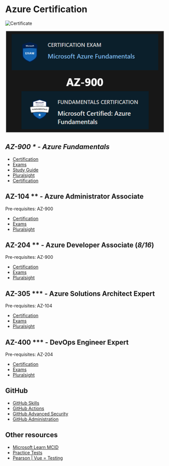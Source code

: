 # Azure Certification

![Certificate](https://www.c-sharpcorner.com/article/how-to-easily-az-900-microsoft-azure-fundamentals-certification-exam/Images/How%20To%20Easily%20Pass%20AZ-900%20Microsoft%20Azure%20Fundamentals%20Certification%20Exam2.png)

![Pre-requisites](prerequisites.drawio.png)

## ***AZ-900 * - Azure Fundamentals***

- [Certification](https://learn.microsoft.com/en-us/certifications/azure-fundamentals)
- [Exams](https://learn.microsoft.com/en-us/certifications/exams/az-900)
- [Study Guide](https://learn.microsoft.com/en-us/certifications/resources/study-guides/AZ-900)
- [Pluralsight](https://app.pluralsight.com/paths/certificate/az-900-microsoft-azure-fundamentals)
- [Certification](https://learn.microsoft.com/api/credentials/share/en-us/GlenSouza-7934/D9ECFA715A9946FD?sharingId=670D3D659176C7C3)

## AZ-104 ** - Azure Administrator Associate

Pre-requisites: AZ-900

- [Certification](https://learn.microsoft.com/en-us/certifications/azure-administrator)
- [Exams](https://learn.microsoft.com/en-us/certifications/exams/az-104)
- [Pluralsight](https://app.pluralsight.com/paths/certificate/azure-administrator-az-104)

## AZ-204 ** - Azure Developer Associate (*8/16*)

Pre-requisites: AZ-900

- [Certification](https://learn.microsoft.com/en-us/certifications/azure-developer)
- [Exams](https://learn.microsoft.com/en-us/certifications/exams/az-204)
- [Pluralsight](https://app.pluralsight.com/paths/certificate/developing-solutions-for-microsoft-azure-az-204)

## AZ-305 *** - Azure Solutions Architect Expert

Pre-requisites: AZ-104

- [Certification](https://learn.microsoft.com/en-us/certifications/azure-solutions-architect)
- [Exams](https://learn.microsoft.com/en-us/certifications/exams/az-305)
- [Pluralsight](https://app.pluralsight.com/paths/certificate/az-305-designing-microsoft-azure-infrastructure-solutions)

## AZ-400 *** - DevOps Engineer Expert

Pre-requisites: AZ-204

- [Certification](https://learn.microsoft.com/en-us/certifications/devops-engineer)
- [Exams](https://learn.microsoft.com/en-us/certifications/exams/az-400)
- [Pluralsight](https://app.pluralsight.com/paths/certificate/az-400-designing-and-implementing-microsoft-devops-solutions)

## GitHub

- [GitHub Skills](https://skills.github.com)
- [GitHub Actions](https://learn.microsoft.com/en-us/users/githubtraining/collections/n5p4a5z7keznp5)
- [GitHub Advanced Security](https://learn.microsoft.com/en-us/users/githubtraining/collections/rqymc6yw8q5rey)
- [GitHub Administration](https://learn.microsoft.com/en-us/users/githubtraining/collections/mom7u1gzjdxw03)

## Other resources

- [Microsoft Learn MCID](https://learn.microsoft.com/en-us/users/glensouza-7934)
- [Practice Tests](https://teams.measureup.com/teams/tests/student)
- [Pearson | Vue = Testing](https://home.pearsonvue.com/microsoft)
